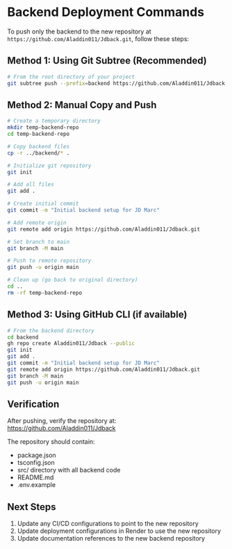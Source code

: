 # Backend Deployment Commands

To push only the backend to the new repository at `https://github.com/Aladdin011/Jdback.git`, follow these steps:

## Method 1: Using Git Subtree (Recommended)

```bash
# From the root directory of your project
git subtree push --prefix=backend https://github.com/Aladdin011/Jdback.git main
```

## Method 2: Manual Copy and Push

```bash
# Create a temporary directory
mkdir temp-backend-repo
cd temp-backend-repo

# Copy backend files
cp -r ../backend/* .

# Initialize git repository
git init

# Add all files
git add .

# Create initial commit
git commit -m "Initial backend setup for JD Marc"

# Add remote origin
git remote add origin https://github.com/Aladdin011/Jdback.git

# Set branch to main
git branch -M main

# Push to remote repository
git push -u origin main

# Clean up (go back to original directory)
cd ..
rm -rf temp-backend-repo
```

## Method 3: Using GitHub CLI (if available)

```bash
# From the backend directory
cd backend
gh repo create Aladdin011/Jdback --public
git init
git add .
git commit -m "Initial backend setup for JD Marc"
git remote add origin https://github.com/Aladdin011/Jdback.git
git branch -M main
git push -u origin main
```

## Verification

After pushing, verify the repository at:
https://github.com/Aladdin011/Jdback

The repository should contain:
- package.json
- tsconfig.json
- src/ directory with all backend code
- README.md
- .env.example

## Next Steps

1. Update any CI/CD configurations to point to the new repository
2. Update deployment configurations in Render to use the new repository
3. Update documentation references to the new backend repository
